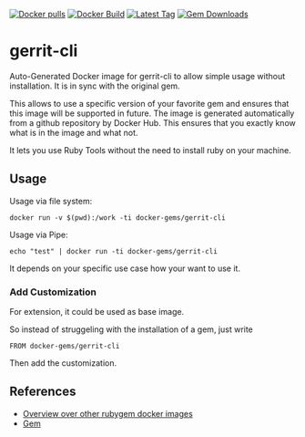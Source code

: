 [![Docker pulls](https://img.shields.io/docker/pulls/rubygem/gerrit-cli.svg)](https://hub.docker.com/r/rubygem/gerrit-cli/)
[![Docker Build](https://img.shields.io/docker/automated/rubygem/gerrit-cli.svg)](https://hub.docker.com/r/rubygem/gerrit-cli/)
[![Latest Tag](https://img.shields.io/github/tag/docker-rubygem/gerrit-cli.svg)](https://hub.docker.com/r/rubygem/gerrit-cli/)
[![Gem Downloads](https://img.shields.io/gem/dt/gerrit-cli.svg)](https://rubygems.org/gems/gerrit-cli/)
# gerrit-cli

Auto-Generated Docker image for gerrit-cli to allow simple usage without installation.
It is in sync with the original gem.

This allows to use a specific version of your favorite gem and ensures that this image will be supported in future.
The image is generated automatically from a github repository by Docker Hub.
This ensures that you exactly know what is in the image and what not.

It lets you use Ruby Tools without the need to install ruby on your machine.

## Usage

Usage via file system:

`docker run -v $(pwd):/work -ti docker-gems/gerrit-cli`

Usage via Pipe:

`echo "test" | docker run -ti docker-gems/gerrit-cli`

It depends on your specific use case how your want to use it.

### Add Customization

For extension, it could be used as base image.

So instead of struggeling with the installation of a gem, just write

`FROM docker-gems/gerrit-cli`

Then add the customization.

## References

 - [Overview over other rubygem docker images](https://github.com/thinkbot/docker-rubygem)
 - [Gem](https://rubygems.org/gems/gerrit-cli/)
